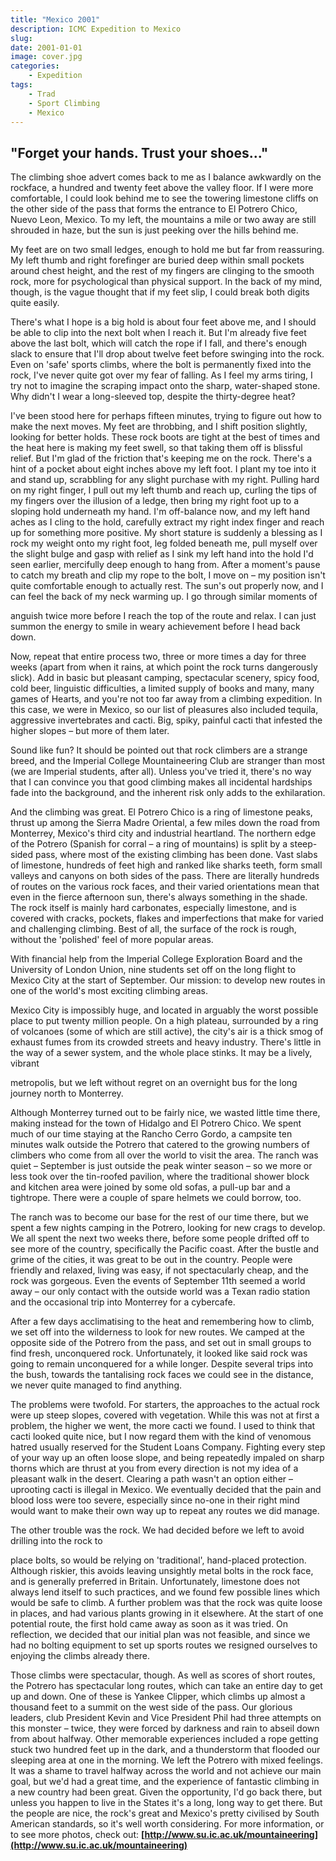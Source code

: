 ```yaml
---
title: "Mexico 2001"
description: ICMC Expedition to Mexico
slug: 
date: 2001-01-01
image: cover.jpg
categories:
    - Expedition
tags:
    - Trad
    - Sport Climbing
    - Mexico
---
```


## "Forget your hands. Trust your shoes..."

The climbing shoe advert comes back to me as I balance awkwardly on the rockface, a hundred and
twenty feet above the valley floor. If I were more comfortable, I could look behind me to see the
towering limestone cliffs on the other side of the pass that forms the entrance to El Potrero Chico,
Nuevo Leon, Mexico. To my left, the mountains a mile or two away are still shrouded in haze, but
the sun is just peeking over the hills behind me.

My feet are on two small ledges, enough to hold me but far from reassuring. My left thumb and
right forefinger are buried deep within small pockets around chest height, and the rest of my fingers
are clinging to the smooth rock, more for psychological than physical support. In the back of my
mind, though, is the vague thought that if my feet slip, I could break both digits quite easily.

There's what I hope is a big hold is about four feet above me, and I should be able to clip into the
next bolt when I reach it. But I'm already five feet above the last bolt, which will catch the rope if I
fall, and there's enough slack to ensure that I'll drop about twelve feet before swinging into the rock.
Even on 'safe' sports climbs, where the bolt is permanently fixed into the rock, I've never quite got
over my fear of falling. As I feel my arms tiring, I try not to imagine the scraping impact onto the
sharp, water-shaped stone. Why didn't I wear a long-sleeved top, despite the thirty-degree heat?

I've been stood here for perhaps fifteen minutes, trying to figure out how to make the next moves.
My feet are throbbing, and I shift position slightly, looking for better holds. These rock boots are
tight at the best of times and the heat here is making my feet swell, so that taking them off is blissful
relief. But I'm glad of the friction that's keeping me on the rock. There's a hint of a pocket about
eight inches above my left foot. I plant my toe into it and stand up, scrabbling for any slight
purchase with my right. Pulling hard on my right finger, I pull out my left thumb and reach up,
curling the tips of my fingers over the illusion of a ledge, then bring my right foot up to a sloping
hold underneath my hand. I'm off-balance now, and my left hand aches as I cling to the hold,
carefully extract my right index finger and reach up for something more positive. My short stature
is suddenly a blessing as I rock my weight onto my right foot, leg folded beneath me, pull myself
over the slight bulge and gasp with relief as I sink my left hand into the hold I'd seen earlier,
mercifully deep enough to hang from. After a moment's pause to catch my breath and clip my rope
to the bolt, I move on – my position isn't quite comfortable enough to actually rest. The sun's out
properly now, and I can feel the back of my neck warming up. I go through similar moments of


anguish twice more before I reach the top of the route and relax. I can just summon the energy to
smile in weary achievement before I head back down.

Now, repeat that entire process two, three or more times a day for three weeks (apart from when it
rains, at which point the rock turns dangerously slick). Add in basic but pleasant camping,
spectacular scenery, spicy food, cold beer, linguistic difficulties, a limited supply of books and
many, many games of Hearts, and you're not too far away from a climbing expedition. In this case,
we were in Mexico, so our list of pleasures also included tequila, aggressive invertebrates and cacti.
Big, spiky, painful cacti that infested the higher slopes – but more of them later.

Sound like fun? It should be pointed out that rock climbers are a strange breed, and the Imperial
College Mountaineering Club are stranger than most (we are Imperial students, after all). Unless
you've tried it, there's no way that I can convince you that good climbing makes all incidental
hardships fade into the background, and the inherent risk only adds to the exhilaration.

And the climbing was great. El Potrero Chico is a ring of limestone peaks, thrust up among the
Sierra Madre Oriental, a few miles down the road from Monterrey, Mexico's third city and
industrial heartland. The northern edge of the Potrero (Spanish for corral – a ring of mountains) is
split by a steep-sided pass, where most of the existing climbing has been done. Vast slabs of
limestone, hundreds of feet high and ranked like sharks teeth, form small valleys and canyons on
both sides of the pass.
There are literally hundreds of routes on the various rock faces, and their varied orientations mean
that even in the fierce afternoon sun, there's always something in the shade. The rock itself is
mainly hard carbonates, especially limestone, and is covered with cracks, pockets, flakes and
imperfections that make for varied and challenging climbing. Best of all, the surface of the rock is
rough, without the 'polished' feel of more popular areas.

With financial help from the Imperial College Exploration Board and the University of London
Union, nine students set off on the long flight to Mexico City at the start of September. Our mission:
to develop new routes in one of the world's most exciting climbing areas.

Mexico City is impossibly huge, and located in arguably the worst possible place to put twenty
million people. On a high plateau, surrounded by a ring of volcanoes (some of which are still
active), the city's air is a thick smog of exhaust fumes from its crowded streets and heavy industry.
There's little in the way of a sewer system, and the whole place stinks. It may be a lively, vibrant


metropolis, but we left without regret on an overnight bus for the long journey north to Monterrey.

Although Monterrey turned out to be fairly nice, we wasted little time there, making instead for the
town of Hidalgo and El Potrero Chico. We spent much of our time staying at the Rancho Cerro
Gordo, a campsite ten minutes walk outside the Potrero that catered to the growing numbers of
climbers who come from all over the world to visit the area. The ranch was quiet – September is
just outside the peak winter season – so we more or less took over the tin-roofed pavilion, where the
traditional shower block and kitchen area were joined by some old sofas, a pull-up bar and a
tightrope. There were a couple of spare helmets we could borrow, too.

The ranch was to become our base for the rest of our time there, but we spent a few nights camping
in the Potrero, looking for new crags to develop. We all spent the next two weeks there, before some
people drifted off to see more of the country, specifically the Pacific coast. After the bustle and
grime of the cities, it was great to be out in the country. People were friendly and relaxed, living
was easy, if not spectacularly cheap, and the rock was gorgeous. Even the events of September 11th
seemed a world away – our only contact with the outside world was a Texan radio station and the
occasional trip into Monterrey for a cybercafe.

After a few days acclimatising to the heat and remembering how to climb, we set off into the
wilderness to look for new routes. We camped at the opposite side of the Potrero from the pass, and
set out in small groups to find fresh, unconquered rock. Unfortunately, it looked like said rock was
going to remain unconquered for a while longer. Despite several trips into the bush, towards the
tantalising rock faces we could see in the distance, we never quite managed to find anything.

The problems were twofold. For starters, the approaches to the actual rock were up steep slopes,
covered with vegetation. While this was not at first a problem, the higher we went, the more cacti
we found. I used to think that cacti looked quite nice, but I now regard them with the kind of
venomous hatred usually reserved for the Student Loans Company. Fighting every step of your way
up an often loose slope, and being repeatedly impaled on sharp thorns which are thrust at you from
every direction is not my idea of a pleasant walk in the desert. Clearing a path wasn't an option
either – uprooting cacti is illegal in Mexico. We eventually decided that the pain and blood loss
were too severe, especially since no-one in their right mind would want to make their own way up
to repeat any routes we did manage.

The other trouble was the rock. We had decided before we left to avoid drilling into the rock to


place bolts, so would be relying on 'traditional', hand-placed protection. Although riskier, this
avoids leaving unsightly metal bolts in the rock face, and is generally preferred in Britain.
Unfortunately, limestone does not always lend itself to such practices, and we found few possible
lines which would be safe to climb. A further problem was that the rock was quite loose in places,
and had various plants growing in it elsewhere. At the start of one potential route, the first hold
came away as soon as it was tried. On reflection, we decided that our initial plan was not feasible,
and since we had no bolting equipment to set up sports routes we resigned ourselves to enjoying the
climbs already there.

Those climbs were spectacular, though. As well as scores of short routes, the Potrero has
spectacular long routes, which can take an entire day to get up and down. One of these is Yankee
Clipper, which climbs up almost a thousand feet to a summit on the west side of the pass. Our
glorious leaders, club President Kevin and Vice President Phil had three attempts on this monster –
twice, they were forced by darkness and rain to abseil down from about halfway. Other memorable
experiences included a rope getting stuck two hundred feet up in the dark, and a thunderstorm that
flooded our sleeping area at one in the morning.
We left the Potrero with mixed feelings. It was a shame to travel halfway across the world and not
achieve our main goal, but we'd had a great time, and the experience of fantastic climbing in a new
country had been great. Given the opportunity, I'd go back there, but unless you happen to live in
the States it's a long, long way to get there. But the people are nice, the rock's great and Mexico's
pretty civilised by South American standards, so it's well worth considering. For more information,
or to see more photos, check out: **[http://www.su.ic.ac.uk/mountaineering](http://www.su.ic.ac.uk/mountaineering)**


